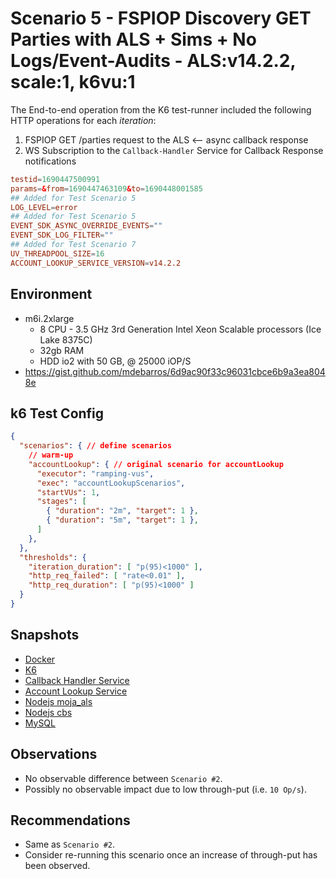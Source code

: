 # Scenario 5 - FSPIOP Discovery GET Parties with ALS + Sims + No Logs/Event-Audits - ALS:v14.2.2, scale:1, k6vu:1

The End-to-end operation from the K6 test-runner included the following HTTP operations for each *iteration*:

1. FSPIOP GET /parties request to the ALS <-- async callback response
2. WS Subscription to the `Callback-Handler` Service for Callback Response notifications

```conf
testid=1690447500991
params=&from=1690447463109&to=1690448001585
## Added for Test Scenario 5
LOG_LEVEL=error
## Added for Test Scenario 5
EVENT_SDK_ASYNC_OVERRIDE_EVENTS=""
EVENT_SDK_LOG_FILTER=""
## Added for Test Scenario 7
UV_THREADPOOL_SIZE=16
ACCOUNT_LOOKUP_SERVICE_VERSION=v14.2.2
```

## Environment

- m6i.2xlarge
  - 8 CPU - 3.5 GHz 3rd Generation Intel Xeon Scalable processors (Ice Lake 8375C)
  - 32gb RAM
  - HDD io2 with 50 GB, @ 25000 iOP/S
- https://gist.github.com/mdebarros/6d9ac90f33c96031cbce6b9a3ea8048e

## k6 Test Config

```json
{
  "scenarios": { // define scenarios
    // warm-up
    "accountLookup": { // original scenario for accountLookup
      "executor": "ramping-vus",
      "exec": "accountLookupScenarios",
      "startVUs": 1,
      "stages": [
        { "duration": "2m", "target": 1 },
        { "duration": "5m", "target": 1 },
      ]
    },
  },
  "thresholds": {
    "iteration_duration": [ "p(95)<1000" ],
    "http_req_failed": [ "rate<0.01" ],
    "http_req_duration": [ "p(95)<1000" ]
  }
}
```

## Snapshots

- [Docker](https://snapshots.raintank.io/dashboard/snapshot/9DU5uakoMZ2nSc18heWS7n61yLFmk9Kj)
- [K6](https://snapshots.raintank.io/dashboard/snapshot/7iQ7T6fDizAUcwakzEfgQz7syLGqDzhq?orgId=2)
- [Callback Handler Service](https://snapshots.raintank.io/dashboard/snapshot/ROW9VFS6BtBPgEm5xUeZU4i3D9WEhIg0?orgId=2)
- [Account Lookup Service](https://snapshots.raintank.io/dashboard/snapshot/q6Goz1TcZSbGgPOER0rpuCg9Od1vC0sd)
- [Nodejs moja_als](https://snapshots.raintank.io/dashboard/snapshot/XVgTjufsBsYY8UidtP33CPA77YRtj5Fr)
- [Nodejs cbs](https://snapshots.raintank.io/dashboard/snapshot/dp5L9nLn0ap1YXbxpKK826rdD5oN1D4y?orgId=2)
- [MySQL](https://snapshots.raintank.io/dashboard/snapshot/vL9eUZCcaD86IMGWklFUGJfnVIZeq5IP)

## Observations

- No observable difference between `Scenario #2`.
- Possibly no observable impact due to low through-put (i.e. `10 Op/s`).

## Recommendations

- Same as `Scenario #2`.
- Consider re-running this scenario once an increase of through-put has been observed.
